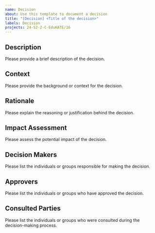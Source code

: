 ```yaml
---
name: Decision
about: Use this template to document a decision
title: "[Decision] <Title of the decision>"
labels: Decision
projects: 24-S2-2-C-EduKATE/16
---
```

## Description
Please provide a brief description of the decision.

## Context
Please provide the background or context for the decision.

## Rationale
Please explain the reasoning or justification behind the decision.

## Impact Assessment
Please assess the potential impact of the decision.

## Decision Makers
Please list the individuals or groups responsible for making the decision.

## Approvers
Please list the individuals or groups who have approved the decision.

## Consulted Parties
Please list the individuals or groups who were consulted during the decision-making process.